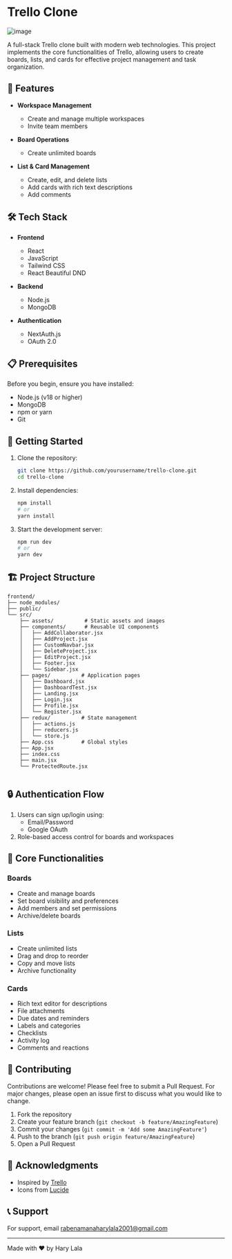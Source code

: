 # Trello Clone
![image](https://github.com/user-attachments/assets/802281fd-d783-4cdd-a529-57d6bb1428ef)

A full-stack Trello clone built with modern web technologies. This project implements the core functionalities of Trello, allowing users to create boards, lists, and cards for effective project management and task organization.

## 🌟 Features

- **Workspace Management**
  - Create and manage multiple workspaces
  - Invite team members

- **Board Operations**
  - Create unlimited boards

- **List & Card Management**
  - Create, edit, and delete lists
  - Add cards with rich text descriptions
  - Add comments

## 🛠️ Tech Stack

- **Frontend**
  - React
  - JavaScript
  - Tailwind CSS
  - React Beautiful DND

- **Backend**
  - Node.js
  - MongoDB

- **Authentication**
  - NextAuth.js
  - OAuth 2.0

## 📋 Prerequisites

Before you begin, ensure you have installed:
- Node.js (v18 or higher)
- MongoDB
- npm or yarn
- Git

## 🚀 Getting Started

1. Clone the repository:
   ```bash
   git clone https://github.com/yourusername/trello-clone.git
   cd trello-clone
   ```

2. Install dependencies:
   ```bash
   npm install
   # or
   yarn install
   ```

3. Start the development server:
   ```bash
   npm run dev
   # or
   yarn dev
   ```

## 🏗️ Project Structure

```
frontend/
├── node_modules/
├── public/
└── src/
    ├── assets/          # Static assets and images
    ├── components/      # Reusable UI components
    │   ├── AddCollaborator.jsx
    │   ├── AddProject.jsx
    │   ├── CustomNavbar.jsx
    │   ├── DeleteProject.jsx
    │   ├── EditProject.jsx
    │   ├── Footer.jsx
    │   └── Sidebar.jsx
    ├── pages/          # Application pages
    │   ├── Dashboard.jsx
    │   ├── DashboardTest.jsx
    │   ├── Landing.jsx
    │   ├── Login.jsx
    │   ├── Profile.jsx
    │   └── Register.jsx
    ├── redux/          # State management
    │   ├── actions.js
    │   ├── reducers.js
    │   └── store.js
    ├── App.css         # Global styles
    ├── App.jsx
    ├── index.css
    ├── main.jsx
    └── ProtectedRoute.jsx      
      
```

## 🔒 Authentication Flow

1. Users can sign up/login using:
   - Email/Password
   - Google OAuth
2. Role-based access control for boards and workspaces

## 🎯 Core Functionalities

### Boards
- Create and manage boards
- Set board visibility and preferences
- Add members and set permissions
- Archive/delete boards

### Lists
- Create unlimited lists
- Drag and drop to reorder
- Copy and move lists
- Archive functionality

### Cards
- Rich text editor for descriptions
- File attachments
- Due dates and reminders
- Labels and categories
- Checklists
- Activity log
- Comments and reactions

## 🤝 Contributing

Contributions are welcome! Please feel free to submit a Pull Request. For major changes, please open an issue first to discuss what you would like to change.

1. Fork the repository
2. Create your feature branch (`git checkout -b feature/AmazingFeature`)
3. Commit your changes (`git commit -m 'Add some AmazingFeature'`)
4. Push to the branch (`git push origin feature/AmazingFeature`)
5. Open a Pull Request


## 🙏 Acknowledgments

- Inspired by [Trello](https://trello.com)
- Icons from [Lucide](https://lucide.dev)

## 📞 Support

For support, email rabenamanaharylala2001@gmail.com

---

Made with ❤️ by Hary Lala
